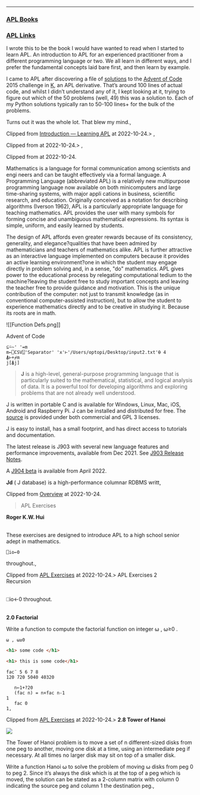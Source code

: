 -------------------------------------------------------------------------------

### [APL Books](https://drive.google.com/drive/folders/1By9dnSi53_ov9gYjbiboCoQwaP6zZsvu?usp=sharing)

### [APL Links](https://keep.google.com/u/0/#label/APL)


I wrote this to be the book I would have wanted to read when I started to learn APL. An introduction to APL for an experienced practitioner from a different programming language or two. We all learn in different ways, and I prefer the fundamental concepts laid bare first, and then learn by example.

I came to APL after discovering a file of [solutions](https://github.com/KxSystems/kdb/blob/master/ad.k) to the [Advent of Code](https://adventofcode.com/) 2015 challenge in [K](https://en.wikipedia.org/wiki/K_(programming_language)), an APL derivative. That’s around 100 lines of actual code, and whilst I didn’t understand any of it, I kept looking at it, trying to figure out which of the 50 problems (well, 49) this was a solution to. Each of my Python solutions typically ran to 50-100 lines+ for the bulk of the problems.

Turns out it was the whole lot. That blew my mind.,

Clipped from [Introduction — Learning APL](https://xpqz.github.io/learnapl/intro.html) at 2022-10-24.> ,

Clipped from [](https://www.jstor.org/stable/pdf/27961549.pdf) at 2022-10-24.> ,

Clipped from [](https://www.jstor.org/stable/pdf/27961549.pdf) at 2022-10-24.

Mathematics is a language for formal communication among scientists and engi neers and can be taught effectively via a formal language. A Programming Language (abbreviated APL) is a relatively new multipurpose programming language now available on both minicomputers and large time-sharing systems, with major appli cations in business, scientific research, and education. Originally conceived as a notation for describing algorithms (Iverson 1962), APL is a particularly appropriate language for teaching mathematics. APL provides the user with many symbols for forming concise and unambiguous mathematical expressions. Its syntax is simple, uniform, and easily learned by students. 

The design of APL affords even greater rewards because of its consistency, generality, and elegance?qualities that have been admired by mathematicians and teachers of mathematics alike. APL is further attractive as an interactive language implemented on computers because it provides an active learning environment?one in which the student may engage directly in problem solving and, in a sense, "do" mathematics. APL gives power to the educational process by relegating computational tedium to the machine?leaving the student free to study important concepts and leaving the teacher free to provide guidance and motivation. This is the unique contribution of the computer: not just to transmit knowledge (as in conventional computer-assisted instruction), but to allow the student to experience mathematics directly and to be creative in studying it. Because its roots are in math. 

![[Function Defs.png]]

Advent of Code
```
⊆⍨~' '=m  
m←⎕CSV⍠'Separator' 'x'⊢'/Users/optopi/Desktop/input2.txt'⍬ 4  
⍋⊢+⌿m  
j[⍋j]
```


> **J** is a high-level, general-purpose programming language that is particularly suited to the mathematical, statistical, and logical analysis of data. It is a powerful tool for developing algorithms and exploring problems that are not already well understood.

J is written in portable C and is available for Windows, Linux, Mac, iOS, Android and Raspberry Pi. J can be installed and distributed for free. The [source](https://github.com/jsoftware/jsource) is provided under both commercial and GPL 3 licenses.

J is easy to install, has a small footprint, and has direct access to tutorials and documentation.

The latest release is J903 with several new language features and performance improvements, available from Dec 2021. See [J903 Release Notes](https://code.jsoftware.com/wiki/System/ReleaseNotes/J903).

A [J904 beta](https://code.jsoftware.com/wiki/System/ReleaseNotes/J904) is available from April 2022.

**Jd** ( J database) is a high-performance columnar RDBMS writt,

Clipped from [Overview](https://www.jsoftware.com/#/README) at 2022-10-24.

> APL Exercises  
  
**Roger K.W. Hui**  
 

These exercises are designed to introduce APL to a high school senior adept in mathematics.
```APL
⎕io←0
```


throughout.,

Clipped from [APL Exercises](https://www.jsoftware.com/papers/APL_exercises/intro.htm) at 2022-10-24.> APL Exercises 2  
Recursion  
 

⎕io←0 throughout.  
 

**2.0 Factorial**

Write a function to compute the factorial function on integer ⍵ , ⍵≥0 .
```APL
⍵ , ⍵≥0
```
```html
<h1> some code </h1>
```

```HTML
<h1> this is some code</h1>
```
```APL
fac¨ 5 6 7 8
120 720 5040 40320

   n←1+?20
   (fac n) = n×fac n-1
1
   fac 0
1,
 ```
 
Clipped from [APL Exercises](https://www.jsoftware.com/papers/APL_exercises/ex2.htm) at 2022-10-24.> **2.8 Tower of Hanoi**

![](https://www.jsoftware.com/papers/APL_exercises/img/Tower_of_Hanoi_4.gif)

The Tower of Hanoi problem is to move a set of n different-sized disks from one peg to another, moving one disk at a time, using an intermediate peg if necessary. At all times no larger disk may sit on top of a smaller disk.

Write a function Hanoi ⍵ to solve the problem of moving ⍵ disks from peg 0 to peg 2. Since it’s always the disk which is at the top of a peg which is moved, the solution can be stated as a 2-column matrix with column 0 indicating the source peg and column 1 the destination peg.,
